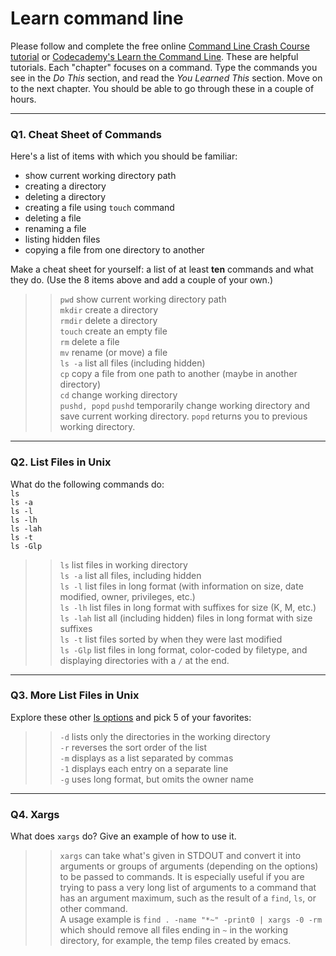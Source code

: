 # Learn command line

Please follow and complete the free online [Command Line Crash Course
tutorial](https://web.archive.org/web/20160708171659/http://cli.learncodethehardway.org/book/) or [Codecademy's Learn the Command Line](https://www.codecademy.com/learn/learn-the-command-line). These are helpful tutorials. Each "chapter" focuses on a command. Type the commands you see in the _Do This_ section, and read the _You Learned This_ section. Move on to the next chapter. You should be able to go through these in a couple of hours.

---

### Q1.  Cheat Sheet of Commands  

Here's a list of items with which you should be familiar:  
* show current working directory path
* creating a directory
* deleting a directory
* creating a file using `touch` command
* deleting a file
* renaming a file
* listing hidden files
* copying a file from one directory to another

Make a cheat sheet for yourself: a list of at least **ten** commands and what they do.  (Use the 8 items above and add a couple of your own.)  

> > `pwd` show current working directory path  
> > `mkdir` create a directory  
> > `rmdir` delete a directory  
> > `touch` create an empty file  
> > `rm` delete a file  
> > `mv`  rename (or move) a file  
> > `ls -a` list all files (including hidden)  
> > `cp` copy a file from one path to another (maybe in another directory)  
> > `cd` change working directory  
> > `pushd, popd` `pushd` temporarily change working directory and save current working directory. `popd` returns you to previous working directory.  

---

### Q2.  List Files in Unix   

What do the following commands do:  
`ls`  
`ls -a`  
`ls -l`  
`ls -lh`  
`ls -lah`  
`ls -t`  
`ls -Glp`  

> > `ls` list files in working directory  
> > `ls -a` list all files, including hidden  
> > `ls -l` list files in long format (with information on size, date modified, owner, privileges, etc.)  
> > `ls -lh` list files in long format with suffixes for size (K, M, etc.)  
> > `ls -lah` list all (including hidden) files in long format with size suffixes  
> > `ls -t` list files sorted by when they were last modified  
> > `ls -Glp` list files in long format, color-coded by filetype, and displaying directories with a `/` at the end.  

---

### Q3.  More List Files in Unix  

Explore these other [ls options](http://www.techonthenet.com/unix/basic/ls.php) and pick 5 of your favorites:

> > `-d` lists only the directories in the working directory  
> > `-r` reverses the sort order of the list  
> > `-m` displays as a list separated by commas  
> > `-1` displays each entry on a separate line  
> > `-g` uses long format, but omits the owner name   

---

### Q4.  Xargs   

What does `xargs` do? Give an example of how to use it.

> > `xargs` can take what's given in STDOUT and convert it into arguments or groups of arguments (depending on the options) to be passed to commands. It is especially useful if you are trying to pass a very long list of arguments to a command that has an argument maximum, such as the result of a `find`, `ls`, or other command.   
>> A usage example is `find . -name "*~" -print0 | xargs -0 -rm` which should remove all files ending in `~` in the working directory, for example, the temp files created by emacs.  
 

